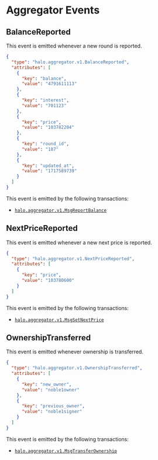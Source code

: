 # Aggregator Events

## BalanceReported

This event is emitted whenever a new round is reported.

```json
{
  "type": "halo.aggregator.v1.BalanceReported",
  "attributes": [
    {
      "key": "balance",
      "value": "4791611113"
    },
    {
      "key": "interest",
      "value": "701123"
    },
    {
      "key": "price",
      "value": "103782204"
    },
    {
      "key": "round_id",
      "value": "187"
    },
    {
      "key": "updated_at",
      "value": "1717589739"
    }
  ]
}
```

This event is emitted by the following transactions:

- [`halo.aggregator.v1.MsgReportBalance`](./02_messages_aggregator.md#report-balance)

## NextPriceReported

This event is emitted whenever a new next price is reported.

```json
{
  "type": "halo.aggregator.v1.NextPriceReported",
  "attributes": [
    {
      "key": "price",
      "value": "103780600"
    }
  ]
}
```

This event is emitted by the following transactions:

- [`halo.aggregator.v1.MsgSetNextPrice`](./02_messages_aggregator.md#set-next-price)

## OwnershipTransferred

This event is emitted whenever ownership is transferred.

```json
{
  "type": "halo.aggregator.v1.OwnershipTransferred",
  "attributes": [
    {
      "key": "new_owner",
      "value": "noble1owner"
    },
    {
      "key": "previous_owner",
      "value": "noble1signer"
    }
  ]
}
```

This event is emitted by the following transactions:

- [`halo.aggregator.v1.MsgTransferOwnership`](./02_messages_aggregator.md#transfer-ownership)
